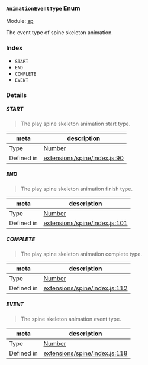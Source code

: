 ### `AnimationEventType` Enum



Module: [sp](../modules/sp.md)


The event type of spine skeleton animation.


### Index
  - `START`
  - `END`
  - `COMPLETE`
  - `EVENT`

### Details


##### START

> The play spine skeleton animation start type.

| meta | description |
|------|-------------|
| Type | <a href="https://developer.mozilla.org/en/JavaScript/Reference/Global_Objects/Number" class="crosslink external" target="_blank">Number</a> |
| Defined in | [extensions/spine/index.js:90](https://github.com/cocos-creator/engine/blob/98967f5e8c458e65203b56f900ee34c8ea836e72/extensions/spine/index.js#L90) |



##### END

> The play spine skeleton animation finish type.

| meta | description |
|------|-------------|
| Type | <a href="https://developer.mozilla.org/en/JavaScript/Reference/Global_Objects/Number" class="crosslink external" target="_blank">Number</a> |
| Defined in | [extensions/spine/index.js:101](https://github.com/cocos-creator/engine/blob/98967f5e8c458e65203b56f900ee34c8ea836e72/extensions/spine/index.js#L101) |



##### COMPLETE

> The play spine skeleton animation complete type.

| meta | description |
|------|-------------|
| Type | <a href="https://developer.mozilla.org/en/JavaScript/Reference/Global_Objects/Number" class="crosslink external" target="_blank">Number</a> |
| Defined in | [extensions/spine/index.js:112](https://github.com/cocos-creator/engine/blob/98967f5e8c458e65203b56f900ee34c8ea836e72/extensions/spine/index.js#L112) |



##### EVENT

> The spine skeleton animation event type.

| meta | description |
|------|-------------|
| Type | <a href="https://developer.mozilla.org/en/JavaScript/Reference/Global_Objects/Number" class="crosslink external" target="_blank">Number</a> |
| Defined in | [extensions/spine/index.js:118](https://github.com/cocos-creator/engine/blob/98967f5e8c458e65203b56f900ee34c8ea836e72/extensions/spine/index.js#L118) |


